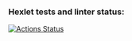 ### Hexlet tests and linter status:
[![Actions Status](https://github.com/Guba7/python-project-49/workflows/hexlet-check/badge.svg)](https://github.com/Guba7/python-project-49/actions)